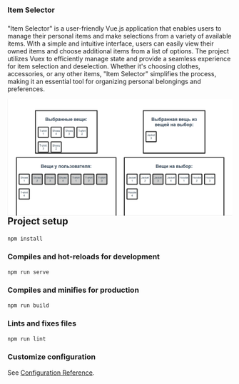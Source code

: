 ### Item Selector

###

"Item Selector" is a user-friendly Vue.js application that enables users to manage their personal items and make selections from a variety of available items. With a simple and intuitive interface, users can easily view their owned items and choose additional items from a list of options. The project utilizes Vuex to efficiently manage state and provide a seamless experience for item selection and deselection. Whether it's choosing clothes, accessories, or any other items, "Item Selector" simplifies the process, making it an essential tool for organizing personal belongings and preferences.

<img align="left" alt="show" width="600"  src="./src/assets/test-task-item-selector.png" />



## Project setup
```
npm install
```

### Compiles and hot-reloads for development

```
npm run serve
```

### Compiles and minifies for production

```
npm run build
```

### Lints and fixes files

```
npm run lint
```

### Customize configuration

See [Configuration Reference](https://cli.vuejs.org/config/).
